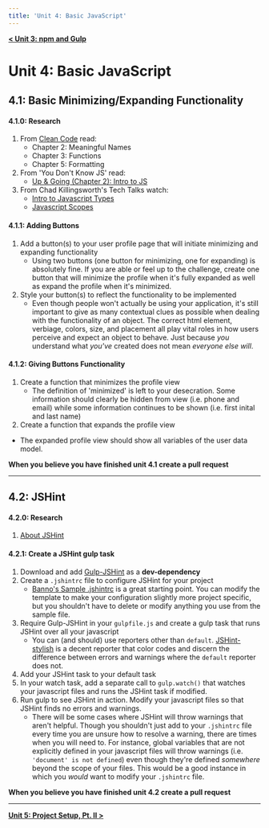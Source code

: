 ```yaml
---
title: 'Unit 4: Basic JavaScript'
---
```


**[< Unit 3: npm and Gulp](../3-npm-gulp)**

# **Unit 4: Basic JavaScript**

## 4.1: Basic Minimizing/Expanding Functionality

#### 4.1.0: Research
1. From [Clean Code](https://drive.google.com/a/banno.com/file/d/0Bwz8B78G4U8BLVltUDV4R0VPdTg/view) read:
	- Chapter 2: Meaningful Names
	- Chapter 3: Functions
	- Chapter 5: Formatting
2. From 'You Don't Know JS' read:
	- [Up & Going (Chapter 2): Intro to JS](https://github.com/getify/You-Dont-Know-JS/blob/master/up%20&%20going/ch2.md)
3. From Chad Killingsworth's Tech Talks watch:
	- [Intro to Javascript Types](https://www.youtube.com/watch?v=VLeD9fS3y1U&index=3&list=PLCoQ3TMLaKeRUoi_7iMhxtclAJjX25Apg)
	- [Javascript Scopes](https://www.youtube.com/watch?v=NA3LqD_gSrk&index=6&list=PLCoQ3TMLaKeRUoi_7iMhxtclAJjX25Apg)

#### 4.1.1: Adding Buttons
1. Add a button(s) to your user profile page that will initiate minimizing and expanding functionality
	- Using two buttons (one button for minimizing, one for expanding) is absolutely fine. If you are able or feel up to the challenge, create one button that will minimize the profile when it's fully expanded as well as expand the profile when it's minimized.
2. Style your button(s) to reflect the functionality to be implemented
	- Even though people won't actually be using your application, it's still important to give as many contextual clues as possible when dealing with the functionality of an object. The correct html element, verbiage, colors, size, and placement all play vital roles in how users perceive and expect an object to behave. Just because *you* understand what *you've* created does not mean *everyone else will*.

#### 4.1.2: Giving Buttons Functionality
1. Create a function that minimizes the profile view
	- The definition of 'minimized' is left to your desecration. Some information should clearly be hidden from view (i.e. phone and email) while some information continues to be shown (i.e. first inital and last name)
2. Create a function that expands the profile view
  - The expanded profile view should show all variables of the user data model.

**When you believe you have finished unit 4.1 create a pull request**

--------------------------------------------------------------------------------

## 4.2: JSHint

#### 4.2.0: Research
1. [About JSHint](http://jshint.com/about/)

#### 4.2.1: Create a JSHint gulp task
1. Download and add [Gulp-JSHint](https://www.npmjs.com/package/gulp-jshint) as a **dev-dependency**
2. Create a `.jshintrc` file to configure JSHint for your project
	- [Banno's Sample .jshintrc](https://github.com/Banno/generator-banno/blob/master/app/templates/_jshintrc) is a great starting point. You can modify the template to make your configuration slightly more project specific, but you shouldn't have to delete or modify anything you use from the sample file.
3. Require Gulp-JSHint in your `gulpfile.js` and create a gulp task that runs JSHint over all your javascript
	- You can (and should) use reporters other than `default`. [JSHint-stylish](https://www.npmjs.com/package/jshint-stylish) is a decent reporter that color codes and discern the difference between errors and warnings where the `default` reporter does not.
4. Add your JSHint task to your default task
5. In your watch task, add a separate call to `gulp.watch()` that watches your javascript files and runs the JSHint task if modified.
6. Run gulp to see JSHint in action. Modify your javascript files so that JSHint finds no errors and warnings.
	- There will be some cases where JSHint will throw warnings that aren't helpful. Though you shouldn't just add to your `.jshintrc` file every time you are unsure how to resolve a warning, there are times when you will need to. For instance, global variables that are not explicitly defined in your javascript files will throw warnings (i.e. `'document' is not defined`) even though they're defined *somewhere* beyond the scope of your files. This would be a good instance in which you *would* want to modify your `.jshintrc` file.

**When you believe you have finished unit 4.2 create a pull request**

--------------------------------------------------------------------------------

**[Unit 5: Project Setup, Pt. II >](../5-project-setup-2)**
